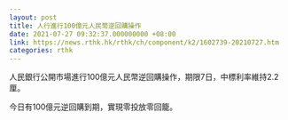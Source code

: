 ```yaml
---
layout: post
title: 人行進行100億元人民幣逆回購操作
date: 2021-07-27 09:32:37.000000000 +08:00
link: https://news.rthk.hk/rthk/ch/component/k2/1602739-20210727.htm
categories: rthk
---
```


人民銀行公開市場進行100億元人民幣逆回購操作，期限7日，中標利率維持2.2厘。

今日有100億元逆回購到期，實現零投放零回籠。
